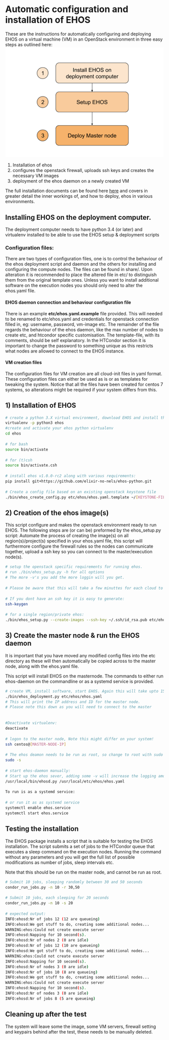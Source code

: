 # Automatic configuration and installation of EHOS

These are the instructions for automatically configuring and deploying
EHOS on a virtual machine (VM) in an OpenStack environment in three
easy steps as outlined here: ![Installation flow](ehos_simple_install_flow.png)

1) Installation of ehos
2) configures the openstack firewall, uploads ssh keys and creates the necessary VM images
3) deployment of the ehos daemon on a newly created VM

The full installation documents can be found here
[here](installation_full.md) and covers in greater detail the inner
workings of, and how to deploy, ehos in various environments.

## Installing EHOS on the deployment computer.

The deployment computer needs to have python 3.4 (or later) and
virtualenv installed to be able to use the EHOS setup & deployment scripts

### Configuration files:

There are two types of configuration files, one is to control the
behaviour of the ehos deployment script and daemon and the others for
installing and configuring the compute nodes. The files can be found
in share/. Upon alteration it is recommended to place the altered file
in etc/ to distinguish them from the original template ones. Unless
you want to install additional software on the execution nodes you
should only need to alter the ehos.yaml file.

#### EHOS daemon connection and behaviour configuration file

There is an example **etc/ehos.yaml.example** file provided. This will
needed to be renamed to etc/ehos.yaml and credentials for openstack
connection filled in, eg: username, password, vm-image etc. The
remainder of the file regards the behaviour of the ehos daemon, like
the max number of nodes to create etc, and htcondor specific
customisation. The template-file, with its comments, should be self
explanatory. In the HTCondor section it is important to change the
password to something unique as this restricts what nodes are allowed
to connect to the EHOS instance.


#### VM creation files

The configuration files for VM creation are all cloud-init files in
yaml format. These configuration files can either be used as is or as
templates for tweaking the system. Notice that all the files have been
created for centos 7 systems, so alterations might be required if your
system differs from this.

## 1) Installation of  EHOS 

```bash
# create a python 3.X virtual environment, download EHOS and install the EHOS requirements.
virtualenv -p python3 ehos
#create and activate your ehos python virtualenv
cd ehos

# for bash
source bin/activate

# for (t)csh
source bin/activate.csh

# install ehos v1.0.0-rc2 along with various requirements:
pip install git+https://github.com/elixir-no-nels/ehos-python.git

# Create a config file based on an existing openstack keystone file
./bin/ehos_create_config.py etc/ehos/ehos.yaml.template ~/[KEYSTONE-FILE] 

```


## 2) Creation of the ehos image(s)

This script configure and makes the openstack environment ready to run EHOS.
The following steps are (or can be) preformed by the ehos_setup.py script: 
Automate the process of creating the image(s) on all
region(s)/project(s) specified in your ehos.yaml file, this script
will furthermore configure the firewall rules so the nodes can 
communicate together, upload a ssh key so you can connect to 
the master/execution node(s). 

```bash
# setup the openstack specific requirements for running ehos.
# run ./bin/ehos_setup.py -h for all options
# The more -v's you add the more loggin will you get.

# Please be aware that this will take a few minuttes for each cloud to be initialised 

# If you dont have an ssh key it is easy to generate:
ssh-keygen

# for a single region/private ehos:
./bin/ehos_setup.py --create-images --ssh-key ~/.ssh/id_rsa.pub etc/ehos/ehos.yaml


```



## 3) Create the master node & run the EHOS daemon

It is important that you have moved any modified config files into the
etc directory as these will then automatically be copied across to the
master node, along with the ehos.yaml file.

This script will install EHOS on the masternode. The commands to either 
run ehos-daemon on the commandline or as a systemd service is provided.


```bash
# create VM, install software, start EHOS. Again this will take upto 15 minuttes so be patient.
./bin/ehos_deployment.py etc/ehos/ehos.yaml
# This will print the IP address and ID for the master node. 
# Please note this down as you will need to connect to the master


#Deactivate virtualenv:
deactivate

# logon to the master node, Note this might differ on your system!
ssh centos@[MASTER-NODE-IP]

# The ehos deamon needs to be run as root, so change to root with sudo
sudo -s

# start ehos-daemon manually:
# Start up the ehos sever, adding some -v will increase the logging amount:
/usr/local/bin/ehosd.py /usr/local/etc/ehos/ehos.yaml

To run is as a systemd service:

# or run it as as systemd service
systemctl enable ehos.service
systemctl start ehos.service

```

## Testing the installation

The EHOS package installs a script that is suitable for testing the
EHOS installation. The script submits a set of jobs to the HTCondor
queue that executes a sleep command on the execution nodes. Running
the command without any parameters and you will get the full list of
possible modifications as number of jobs, sleep intervals etc.

Note that this should be run on the master node, and cannot be run as
root.

```bash
# Submit 10 jobs, sleeping randomly between 30 and 50 seconds 
condor_run_jobs.py -n 10 -r 30,50

# Submit 10 jobs, each sleeping for 20 seconds
condor_run_jobs.py -n 10 -s 20

# expected output:
INFO:ehosd:Nr of jobs 12 (12 are queueing)
INFO:ehosd:We got stuff to do, creating some additional nodes...
WARNING:ehos:Could not create execute server
INFO:ehosd:Napping for 10 second(s).
INFO:ehosd:Nr of nodes 2 (0 are idle)
INFO:ehosd:Nr of jobs 12 (10 are queueing)
INFO:ehosd:We got stuff to do, creating some additional nodes...
WARNING:ehos:Could not create execute server
INFO:ehosd:Napping for 10 second(s).
INFO:ehosd:Nr of nodes 3 (0 are idle)
INFO:ehosd:Nr of jobs 10 (8 are queueing)
INFO:ehosd:We got stuff to do, creating some additional nodes...
WARNING:ehos:Could not create execute server
INFO:ehosd:Napping for 10 second(s).
INFO:ehosd:Nr of nodes 3 (0 are idle)
INFO:ehosd:Nr of jobs 8 (5 are queueing)

```


## Cleaning up after the test

The system will leave some the image, some VM servers, firewall
setting and keypairs behind after the test, these needs to be manually
deleted.
